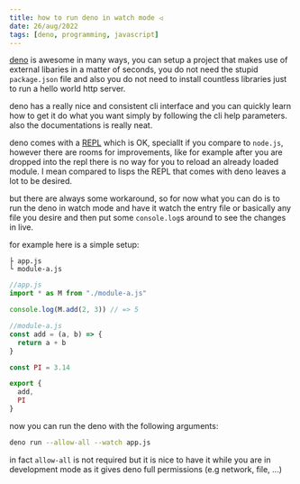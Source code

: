 ```yaml
---
title: how to run deno in watch mode ⏿
date: 26/aug/2022
tags: [deno, programming, javascript]
---
```


[deno](https://deno.land) is awesome in many ways, you can setup a project that makes use of external libaries in a matter of seconds, you do not need the stupid `package.json` file and also you do not need to install countless libraries just to run a hello world http server.

deno has a really nice and consistent cli interface and you can quickly learn how to get it do what you want simply by following the cli help parameters. also the documentations is really neat.

deno comes with a [REPL](https://deno.land/manual@v1.25.0/tools/repl) which is OK, speciallt if you compare to `node.js`, however there are rooms for improvements, like for example after you are dropped into the repl there is no way for you to reload an already loaded module. I mean compared to lisps the REPL that comes with deno leaves a lot to be desired.

but there are always some workaround, so for now what you can do is to run the deno in watch mode and have it watch the entry file or basically any file you desire and then put some `console.log`s around to see the changes in live.

for example here is a simple setup:

```
├ app.js
└ module-a.js 
```

```js
//app.js
import * as M from "./module-a.js"

console.log(M.add(2, 3)) // => 5
```

```js
//module-a.js
const add = (a, b) => {
  return a + b
}

const PI = 3.14

export {
  add,
  PI
}
```

now you can run the deno with the following arguments:

```bash
deno run --allow-all --watch app.js
```

in fact `allow-all` is not required but it is nice to have it while you are in development mode as it gives deno full permissions (e.g network, file, ...)